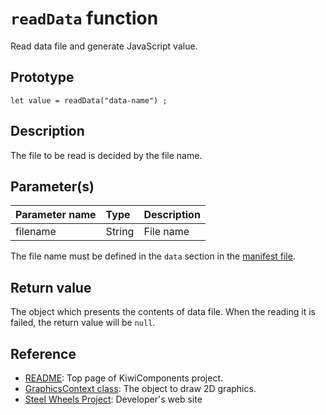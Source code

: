# `readData` function
Read data file and generate JavaScript value.

## Prototype
````
let value = readData("data-name") ;
````

## Description
The file to be read is decided by the file name.

## Parameter(s)
|Parameter name |Type       |Description        |
|:--            |:--        |:--                |
|filename       |String     |File name          |

The file name must be defined in the `data` section in the [manifest file](https://github.com/steelwheels/JSTools/blob/master/Document/manifest-file.md). 

## Return value
The object which presents the contents of data file.
When the reading it is failed, the return value will be `null`.

## Reference
* [README](https://github.com/steelwheels/KiwiCompnents): Top page of KiwiComponents project.
* [GraphicsContext class](
https://github.com/steelwheels/KiwiScript/blob/master/KiwiLibrary/Document/Class/GraphicsContext.md): The object to draw 2D graphics.
* [Steel Wheels Project](https://steelwheels.github.io): Developer's web site


